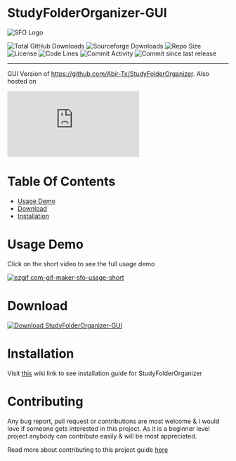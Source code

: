 # StudyFolderOrganizer-GUI

![SFO Logo](https://raw.githubusercontent.com/Abir-Tx/StudyFolderOrganizer/main/res/SFO_v2.ico)

<!-- badges -->

![Total GitHub Downloads](https://img.shields.io/github/downloads/abir-tx/StudyFolderOrganizer-GUI/total?label=Downloads&logo=GitHub&style=flat-square) ![Sourceforge Downloads](https://img.shields.io/sourceforge/dt/StudyFolderOrganizer-GUI?color=red&label=%20Downloads&logo=SourceForge&style=flat-square) ![Repo Size](https://img.shields.io/github/repo-size/abir-tx/StudyFolderOrganizer-GUI?logo=GitHub&logoColor=blue&style=flat-square) ![License](https://img.shields.io/github/license/abir-tx/StudyFolderOrganizer-GUI?style=flat-square)
![Code Lines](https://img.shields.io/tokei/lines/github/abir-tx/StudyFolderOrganizer-GUI?label=total%20code%20lines&style=flat-square) ![Commit Activity](https://img.shields.io/github/commit-activity/m/abir-tx/StudyFolderOrganizer-GUI?style=flat-square) ![Commit since last release](https://img.shields.io/github/commits-since/abir-tx/StudyFolderOrganizer-GUI/latest/main?color=yellow&sort=semver&style=flat-square)

---

GUI Version of https://github.com/Abir-Tx/StudyFolderOrganizer. Also hosted on

[![Download StudyFolderOrganizer-GUI](https://sourceforge.net/sflogo.php?type=13&group_id=3343410)](https://sourceforge.net/p/studyfolderorganizer-gui/)

# Table Of Contents

- [Usage Demo](#usage-demo)
- [Download](#download)
- [Installation](#installation)

# Usage Demo

Click on the short video to see the full usage demo

[![ezgif com-gif-maker-sfo-usage-short](https://user-images.githubusercontent.com/28858998/111438963-0d393e00-872f-11eb-8271-06b497250909.gif)](https://user-images.githubusercontent.com/28858998/111437589-78821080-872d-11eb-9ae6-1eb4ebdb57cf.mp4)

# Download

[![Download StudyFolderOrganizer-GUI](https://a.fsdn.com/con/app/sf-download-button)](https://sourceforge.net/projects/studyfolderorganizer-gui/files/latest/download)

# Installation
Visit [this](https://github.com/Abir-Tx/StudyFolderOrganizer-GUI/wiki/Installation-Guide) wiki link to see installation guide for StudyFolderOrganizer

# Contributing
Any bug report, pull request or contributions are most welcome & I would love if someone gets interested in this project. As it is a beginner level project anybody can contribute easily & will be most appreciated.

Read more about contributing to this project guide [here](CONTRIBUTING.md)